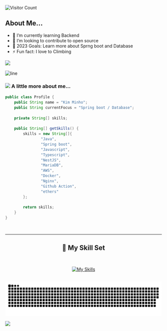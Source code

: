 ![Visitor Count](https://profile-counter.glitch.me/klaus9267/count.svg)

## About Me...

- 🔗 I’m currently learning Backend
- 👐 I’m looking to contribute to open source
- 🥅 2023 Goals: Learn more about Sprng boot and Database
- ⚡ Fun fact: I love to Climbing

<img src="https://www.animatedimages.org/data/media/562/animated-line-image-0429.gif" width="400px">

![line](https://cdn.discordapp.com/attachments/842741907720896512/842806312386428948/gif.gif)

### <img src="https://media.giphy.com/media/VgCDAzcKvsR6OM0uWg/giphy.gif" width="50"> A little more about me...

```Java
public class Profile {
    public String name = "Kim Minho";
    public String currentFocus = "Spring boot / Database";

    private String[] skills;

    public String[] getSkills() {
        skills = new String[]{
                "Java",
                "Spring boot",
                "Javascript",
                "Typescript",
                "NestJS",
                "MariaDB",
                "AWS",
                "Docker",
                "Nginx",
                "Github Action",
                "ethers"
        };

        return skills;
    }
}

```

<br>

---

<div align="center">

## 🤹 My Skill Set

<br>

[![My Skills](https://skillicons.dev/icons?i=java,spring,nestjs,js,ts,mysql,aws,githubactions,docker,nginx)](https://skillicons.dev)

</div>

<br>

<img src="https://raw.githubusercontent.com/Envoy-VC/Envoy-VC/output/github-contribution-grid-snake-dark.svg">

<br>

<img src="https://www.animatedimages.org/data/media/562/animated-line-image-0184.gif" width="1920" height=""></img>
